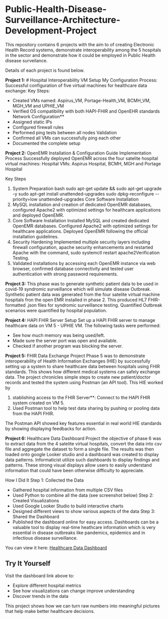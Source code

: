 # Public-Health-Disease-Surveillance-Architecture-Development-Project
This repository contains 6 projects with the aim to of creating Electronic Health Record systems, demonstrate interoperability among the 5 hospitals in the sector and demonstrate how it could be employed in Public Health disease surveilance.

Details of each project is found below.

**Project 1:** # Hospital Interoperability VM Setup
My Configuration Process: Successful configuration of five virtual machines for healthcare data exchange:
Key Steps:
   - Created VMs named: Aspirus_VM, Portage-Health_VM, BCMH_VM, MGH_VM and UPHIE_VM
   - Verified OS compatibility with both HAPI-FHIR and OpenEHR standards
Network Configuration**
   - Assigned static IPs
   - Configured firewall rules
   - Performed ping tests between all nodes
Validation
   - Confirmed all VMs can successfully ping each other
   - Documented the complete setup

**Project 2:** OpenEMR Installation & Configuration Guide
Implementation Process
Successfully deployed OpenEMR across the four satelite hospital virtual machines:
Hospital VMs: Aspirus Hospital, BCMH, MGH and Portage Hospital

Key Steps
1. System Preparation
bash
sudo apt-get update && sudo apt-get upgrade -y
sudo apt-get install unattended-upgrades
sudo dpkg-reconfigure --priority=low unattended-upgrades
Core Software Installation
2. MySQL installation and creation of dedicated OpenEMR databases, configured Apache2 with optimized settings for healthcare applications and deployed OpenEMR. 
3. Core Software Installation
Installed MySQL and created dedicated OpenEMR databases. Configured Apache2 with optimized settings for healthcare applications. Deployed OpenEMR following the official installation guidelines.
4. Security Hardening
Implemented multiple security layers including firewall configuration, apache security enhancements and restarted Apache with the command, sudo systemctl restart apache2Verification Testing.
5. Validated installations by accessing each OpenEMR instance via web browser, confirmed database connectivity and tested user authentication with strong password requirements.

**Project 3:** This phase was to generate  synthetic patient data to be used in covid-19 syndromic surveillance which will simulate disease Outbreak. Synthetic patient data was generated from the four satelite virtual machine hospitals fron the open EMR installed in phase 2. This produced HL7 FHIR-formatted .json files for syndromic surveillance testing. Quantified Outbreak scenarios were quantified by hospital population.

**Project 4:** HAPI FHIR Server Setup
Set up a HAPI FHIR server to manage healthcare data on VM 5 - UPHIE VM. The following tasks were performed: 
   - See how much memory was being used/left.
   - Made sure the server port was open and available.
   - Checked if another program was blocking the server.

**Project 5:** FHIR Data Exchange Project
Phase 5 was to demonstrate interoperability of Health Information Exchanges (HIE) by successfully setting up a system to share healthcare data between hospitals using FHIR standards. This shows how different medical systems can safely exchange data. The project chronicles simple steps to create new patient/doctor records and tested the system using Postman (an API tool).
This HIE worked by 
1. stablishing access to the FHIR Server**: Connect to the HAPI FHIR system created on VM 5.
2. Used Postman tool to help test data sharing by pushing or pooling data from the HAPI FHIR.

The Postman API showed key features essential in real world HIE standards by showing displaying feedbacks for action.

**Project 6:** Healthcare Data Dashboard Project
the objective of phase 6 was to extract data from the 4 satelite virtual hospitals, convert the data into csv file and aggregate the dataset to form a single file. The results was then loaded onto google Looker studio and a dashboard was created to display data patterns. Informaticist utilize such dashboards to display findings and patterns. These strong visual displays allow users to easily understand information that could have been otherwise difficulty to appreciate.

How I Did It
Step 1: Collected the Data
   - Gathered hospital information from multiple CSV files
   - Used Python to combine all the data (see screenshot below)
Step 2: Created Visualizations
   - Used Google Looker Studio to build interactive charts
   - Designed different views to show various aspects of the data
Step 3: Shared the Dashboard
   - Published the dashboard online for easy access.
Dashboards can be a valuable tool to display real-time heathcare information which is very essential in disease outbreaks like pandemics, epidemics and in infectious disease surveillance.

You can view it here: [Healthcare Data Dashboard](https://lookerstudio.google.com/reporting/149e3613-5fea-4928-a834-8607e40c9c11/page/a2KGF)

## Try It Yourself
Visit the dashboard link above to:
- Explore different hospital metrics
- See how visualizations can change improve understanding
- Discover trends in the data

This project shows how we can turn raw numbers into meaningful pictures that help make better healthcare decisions.
